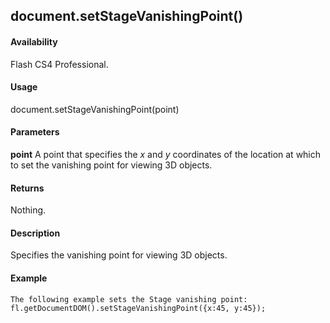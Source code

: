 ## document.setStageVanishingPoint()

#### Availability

Flash CS4 Professional.

#### Usage

document.setStageVanishingPoint(point)

#### Parameters

**point** A point that specifies the *x* and *y* coordinates of the location at which to set the vanishing point for viewing 3D objects.

#### Returns

Nothing.

#### Description

Specifies the vanishing point for viewing 3D objects.

#### Example

```
The following example sets the Stage vanishing point:
fl.getDocumentDOM().setStageVanishingPoint({x:45, y:45});

```